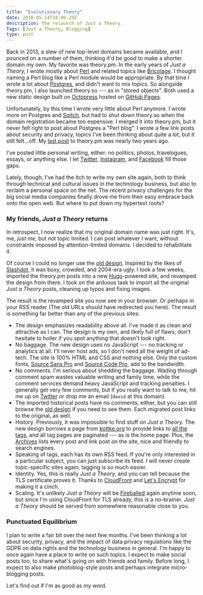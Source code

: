 ```yaml
---
title: "Evolutionary Theory"
date: 2018-05-14T18:06:29Z
description: The relaunch of Just a Theory.
Tags: [Just a Theory, Blogging]
type: post
---
```


Back in 2013, a slew of new top-level domains became available, and I pounced on
a number of them, thinking it'd be good to make a shorter domain my own. My
favorite was theory.pm. In the early years of *Just a Theory,* I wrote mostly
about [Perl] and related topics like [Bricolage]. I thought naming a Perl blog
like a Perl module would be appropriate. By that time I wrote a lot about
[Postgres], and didn't want to mix topics. So alongside theory.pm, I also
launched theory.so --- as in "stored objects". Both used a new static design
built on [Octopress] hosted on [GitHub Pages].

Unfortunately, by this time I wrote very little about Perl anymore. I wrote more
on Postgres and [Sqitch], but had to shut down theory.so when the domain
registration became too expensive. I merged it into theory.pm, but it never felt
right to post about Postgres a "Perl blog". I wrote a few link posts about
security and privacy, topics I've been thinking about quite a lot, but it still
felt…off. My [last post] to theory.pm was nearly two years ago.

I've posted little personal writing, either: no politics, photos, travelogues,
essays, or anything else. I let [Twitter], [Instagram], and [Facebook] fill
those gaps.

Lately, though, I've had the itch to write my own site again, both to think
through technical and cultural issues in the technology business, but also to
reclaim a personal space on the net. The recent privacy challenges for the
big social media companies finally drove me from their easy embrace back onto
the open web. But where to put down my hypertext roots?

### My friends, *Just a Theory* returns

In retrospect, I now realize that my original domain name was just right. It's,
me, *just me,* but not topic limited. I can post whatever I want, without
constraints imposed by attention-limited domains. I decided to rehabilitate it.

Of course I could no longer use the [old design]. Inspired by the likes of
[Slashdot], it was boxy, crowded, and 2004-era ugly. I took a few weeks,
imported the theory.pm posts into a new [Hugo]-powered site, and revamped the
design from there. I took on the arduous task to import all the original *Just a
Theory* posts, cleaning up typos and fixing images.

The result is the revamped site you now see in your browser. Or perhaps in your
RSS reader (The old URLs should have redirected you here). The result is
something far better than any of the previous sites:

*   The design emphasizes readability above all. I've made it as clean and
    attractive as I can. The design is my own, and likely full of flaws; don't
    hesitate to holler if you spot anything that doesn't look right.
*   No baggage. The new design uses no JavaScript --- no tracking or analytics
    at all. I'll never host ads, so I don't need all the weight of ad-tech. The
    site is 100% HTML and CSS and nothing else. Only the custom fonts,
    [Source Sans Pro] and [Source Code Pro], add to the bandwidth.
*   No comments. I'm serious about shedding the baggage. Wading through comment
    spam wastes valuable writing and family time, while the comment services
    demand heavy JavaScript and tracking penalties. I generally get very few
    comments, but if you really want to talk to me, hit me up on
    [Twitter] or drop me an email (`david` at this domain).
*   The imported historical posts have no comments, either, but you can still
    browse the [old design] if you need to see them. Each migrated post
    links to the original, as well.
*   History. Previously, it was impossible to find stuff on *Just a Theory.* The
    new design borrows a page from [kottke.org] to provide links to [all the
    tags], and all tag pages are paginated --- as is the home page. Plus, the
    [Archives] lists every post and link post on the site, nice and friendly to
    search engines.
*   Speaking of tags, each has its own RSS feed. If you're only interested in a
    particular subject, you can just subscribe its feed. I will never create
    topic-specific sites again; tagging is *so* much easier.
*   Identity. Yes, this is really *Just a Theory,* and you can tell because the
    TLS certificate proves it. Thanks to [CloudFront] and [Let's Encrypt] for
    making it a cinch.
*   Scaling. It's unlikely *Just a Theory* will be [Fireballed] again anytime
    soon, but since I'm using CloudFront for TLS already, this is a no-brainer.
    *Just a Theory* should be served from somewhere reasonable close to you.

### Punctuated Equilibrium

I plan to write a fair bit over the next few months. I've been thinking a lot
about security, privacy, and the impact of data privacy regulations like the
GDPR on data rights and the technology business in general. I'm happy to once
again have a place to write on such topics. I expect to make social posts too,
to share what's going on with friends and family. Before long, I expect to also
make photoblog-style posts and perhaps integrate micro-blogging posts.

Let's find out if I'm as good as my word.

  [Perl]: /tags/perl/ "Posts about “Perl”"
  [Bricolage]: /tags/bricolage/ "Posts about Bricolage”"
  [Postgres]: /tags/postgres/ "Posts about Postgres"
  [Sqitch]: /tags/sqitch/ "Posts about Sqitch"
  [Octopress]: http://octopress.org/ "Octopress: A blogging framework for hackers"
  [GitHub Pages]: https://pages.github.com
  [last post]: /2016/07/wanted-new-svnnotify-maintainer/
    "Wanted: New SVN::Notify Maintainer"
  [Twitter]: https://twitter.com/theory "@theory on Twitter"
  [Instagram]: https://instagram.com/theory "@theory on Instagram"
  [Facebook]: https://facebook.com/david.e.wheeler "David E. Wheeler on Facebook"
  [Slashdot]: http://slashdot.org
  [Hugo]: https://gohugo.io "Hugo open-source static site generator"
  [Source Sans Pro]: https://github.com/adobe-fonts/source-sans-pro
  [Source Code Pro]: https://github.com/adobe-fonts/source-code-pro
  [old design]: https://past.justatheory.com/ "Browse the old Just a Theory"
  [kottke.org]: https://kottke.org/ "kottke.org ♥ 20 years of hypertext products"
  [all the tags]: /tags/ "Just Theory Tags"
  [Archives]: /archives/ "Previously, on Just a Theory"
  [CloudFront]: https://aws.amazon.com/cloudfront/ "Amazon CloudFront"
  [Let's Encrypt]: https://letsencrypt.org
    "Let’s Encrypt: Free, automated, and open Certificate Authority."
  [Fireballed]: /2012/04/how-not-to-withstand-a-fireballing/
    "How Not to Withstand a Fireballing"